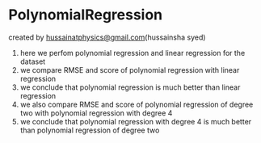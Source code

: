 # PolynomialRegression

created by hussainatphysics@gmail.com(hussainsha syed)
1)  here we perfom polynomial regression and linear regression for the dataset
2)  we compare RMSE and score of polynomial regression with linear regression
3)  we conclude that polynomial regression is much better than linear regression
4)  we also compare RMSE and score of polynomial regression of degree two with polynomial regression with degree 4
5)  we conclude that polynomial regression with degree 4 is much better than polynomial regression of degree two

